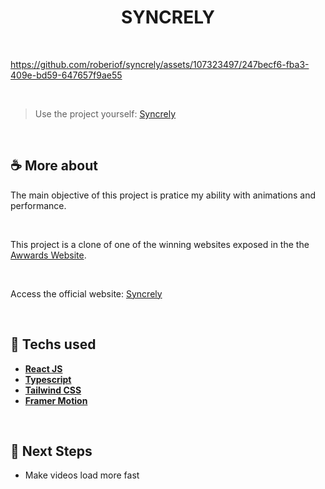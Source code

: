 <h1 align=center> SYNCRELY </h1>

<br>

https://github.com/roberiof/syncrely/assets/107323497/247becf6-fba3-409e-bd59-647657f9ae55

<br>

> Use the project yourself: [Syncrely](https://syncrely.vercel.app/)

<br>

## ☕ More about 

The main objective of this project is pratice my ability with animations and performance.

<br> 

This project is a clone of one of the winning websites exposed in the the [Awwards Website](https://www.awwwards.com/websites/).

<br> 

Access the official website: [Syncrely](https://www.syncrely.com/)

<br> 

## 🚀 Techs used 
* **[ React JS ](https://reactjs.org/docs/getting-started.html)**
* **[ Typescript ](https://reactrouter.com/en/main/components/route)**
* **[ Tailwind CSS ](https://styled-components.com/)**
* **[ Framer Motion ](https://www.npmjs.com/package/json-server)**

<br> 

## 🎯 Next Steps 
* Make videos load more fast 


